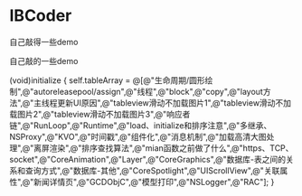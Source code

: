 # IBCoder
自己敲得一些demo

自己敲的一些demo

(void)initialize { 
self.tableArray = @[@"生命周期/圆形绘制",@"autoreleasepool/assign",@"线程",@"block",@"copy",@"layout方法",@"主线程更新UI原因",@"tableview滑动不加载图片1",@"tableview滑动不加载图片2",@"tableview滑动不加载图片3",@"响应者链",@"RunLoop",@"Runtime",@"load、initialize和排序注意",@"多继承、NSProxy",@"KVO",@"时间戳",@"组件化",@"消息机制",@"加载高清大图处理",@"离屏渲染",@"排序查找算法",@"mian函数之前做了什么",@"https、TCP、socket",@"CoreAnimation",@"Layer",@"CoreGraphics",@"数据库-表之间的关系和查询方式",@"数据库-其他",@"CoreSpotlight",@"UIScrollView",@"关联属性",@"新闻详情页",@"GCDObjC",@"模型打印",@"NSLogger",@"RAC"]; 
}
